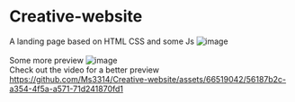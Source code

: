 # Creative-website
A landing page based on HTML CSS and some Js
![image](https://github.com/Ms3314/Creative-website/assets/66519042/865d1d40-9bd4-459d-a4e0-ae3d31e472a8)
<BR>
<BR>
Some more preview
![image](https://github.com/Ms3314/Creative-website/assets/66519042/7b84c0bc-5e9b-4af9-82db-d92a6361c5a0)
<BR>
Check out the video for a better preview
<br>
https://github.com/Ms3314/Creative-website/assets/66519042/56187b2c-a354-4f5a-a571-71d241870fd1



